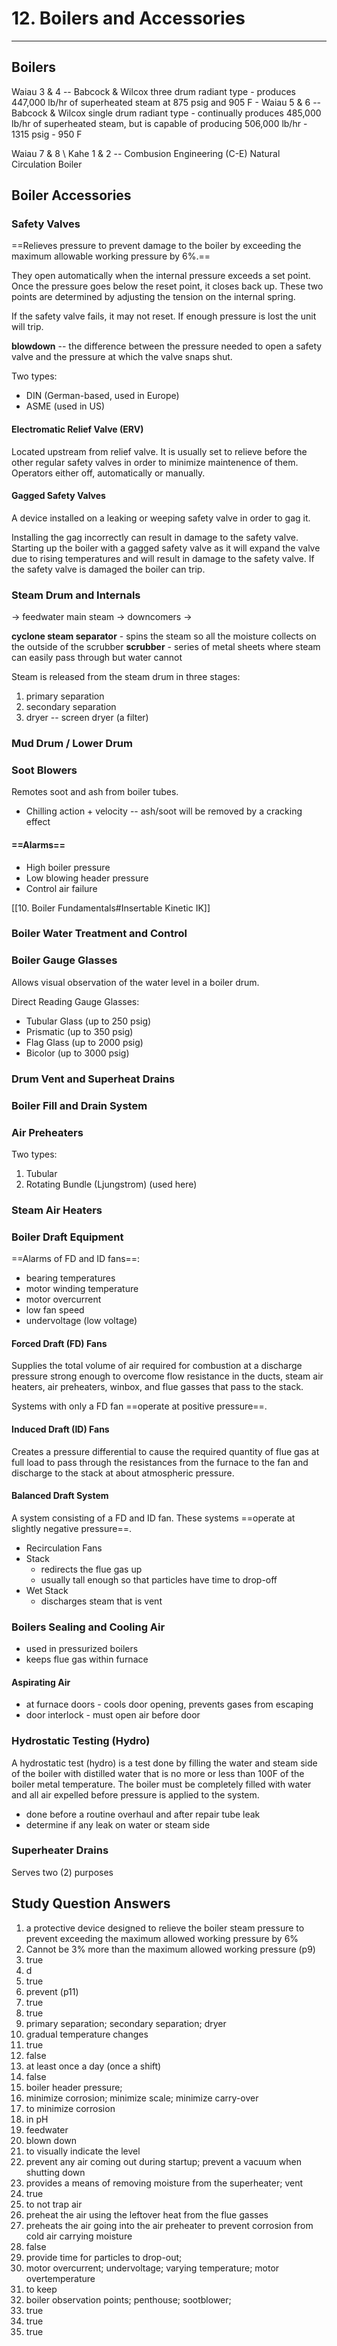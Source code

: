 # 12. Boilers and Accessories
---

## Boilers

Waiau 3 & 4 -- Babcock & Wilcox three drum radiant type
	- produces 447,000 lb/hr of superheated steam at 875 psig and 905 F
	- 
Waiau 5 & 6 -- Babcock & Wilcox single drum radiant type
	- continually produces 485,000 lb/hr of superheated steam, but is capable of producing 506,000 lb/hr
	- 1315 psig
	- 950 F

Waiau 7 & 8 \ Kahe 1 & 2 -- Combusion Engineering (C-E) Natural Circulation Boiler

## Boiler Accessories

### Safety Valves
==Relieves pressure to prevent damage to the boiler by exceeding the maximum allowable working pressure by 6%.==

They open automatically when the internal pressure exceeds a set point. Once the pressure goes below the reset point, it closes back up. These two points are determined by adjusting the tension on the internal spring.

If the safety valve fails, it may not reset. If enough pressure is lost the unit will trip.

__blowdown__ -- the difference between the pressure needed to open a safety valve and the pressure at which the valve snaps shut.

Two types:
- DIN (German-based, used in Europe)
- ASME (used in US)

#### Electromatic Relief Valve (ERV)
Located upstream from relief valve. It is usually set to relieve before the other regular safety valves in order to minimize maintenence of them. Operators either off, automatically or manually.

#### Gagged Safety Valves
A device installed on a leaking or weeping safety valve in order to gag it. 

Installing the gag incorrectly can result in damage to the safety valve. Starting up the boiler with a gagged safety valve as it will expand the valve due to rising temperatures and will result in damage to the safety valve. If the safety valve is damaged the boiler can trip.

### Steam Drum and Internals
-> feedwater
main steam ->
downcomers ->

__cyclone steam separator__ - spins the steam so all the moisture collects on the outside of the scrubber
__scrubber__ - series of metal sheets where steam can easily pass through but water cannot

Steam is released from the steam drum in three stages:
1. primary separation
2. secondary separation
3. dryer -- screen dryer (a filter)

### Mud Drum / Lower Drum

### Soot Blowers
Remotes soot and ash from boiler tubes.

- Chilling action + velocity -- ash/soot will be removed by a cracking effect

#### ==Alarms==
- High boiler pressure
- Low blowing header pressure
- Control air failure

[[10. Boiler Fundamentals#Insertable Kinetic IK]]

### Boiler Water Treatment and Control

### Boiler Gauge Glasses
Allows visual observation of the water level in a boiler drum.

Direct Reading Gauge Glasses:
-	Tubular Glass (up to 250 psig)
-	Prismatic (up to 350 psig)
-	Flag Glass (up to 2000 psig)
-	Bicolor (up to 3000 psig)

### Drum Vent and Superheat Drains

### Boiler Fill and Drain System

### Air Preheaters
Two types:
1. Tubular
2. Rotating Bundle (Ljungstrom) (used here)

### Steam Air Heaters

### Boiler Draft Equipment

==Alarms of FD and ID fans==:
-	bearing temperatures
-	motor winding temperature
-	motor overcurrent
-	low fan speed
-	undervoltage (low voltage)

#### Forced Draft (FD) Fans
Supplies the total volume of air required for combustion at a discharge pressure strong enough to overcome flow resistance in the ducts, steam air heaters, air preheaters, winbox, and flue gasses that pass to the stack.

Systems with only a FD fan ==operate at positive pressure==.

#### Induced Draft (ID) Fans
Creates a pressure differential to cause the required quantity of flue gas at full load to pass through the resistances from the furnace to the fan and discharge to the stack at about atmospheric pressure.

#### Balanced Draft System
A system consisting of a FD and ID fan. These systems ==operate at slightly negative pressure==.

- Recirculation Fans
- Stack
	-	redirects the flue gas up
	-	usually tall enough so that particles have time to drop-off
- Wet Stack
	-	discharges steam that is vent

### Boilers Sealing and Cooling Air
- used in pressurized boilers
- keeps flue gas within furnace

#### Aspirating Air
- at furnace doors - cools door opening, prevents gases from escaping
- door interlock - must open air before door

### Hydrostatic Testing (Hydro)
A hydrostatic test (hydro) is a test done by filling the water and steam side of the boiler with distilled water that is no more or less than 100F of the boiler metal temperature. The boiler must be completely filled with water and all air expelled before pressure is applied to the system.

- done before a routine overhaul and after repair tube leak
- determine if any leak on water or steam side

### Superheater Drains
Serves two (2) purposes


## Study Question Answers
1. a protective device designed to relieve the boiler steam pressure to prevent exceeding the maximum allowed working pressure by 6%
2. Cannot be 3% more than the maximum allowed working pressure (p9)
3. true
4. d
5. true
6. prevent (p11)
7. true
8. true
9. primary separation; secondary separation; dryer
10. gradual temperature changes
11. true
12. false
13. at least once a day (once a shift)
14. false
15. boiler header pressure; 
16. minimize corrosion; minimize scale; minimize carry-over
17. to minimize corrosion
18. in pH
19. feedwater
20.	blown down
21.	to visually indicate the level
22.	prevent any air coming out during startup; prevent a vacuum when shutting down
23.	provides a means of removing moisture from the superheater; vent
24.	true
25.	to not trap air
26.	preheat the air using the leftover heat from the flue gasses
27. preheats the air going into the air preheater to prevent corrosion from cold air carrying moisture
28. false
29. provide time for particles to drop-out;
30. motor overcurrent; undervoltage; varying temperature; motor overtemperature
31. to keep 
32. boiler observation points; penthouse; sootblower; 
33. true
34. true
35. true